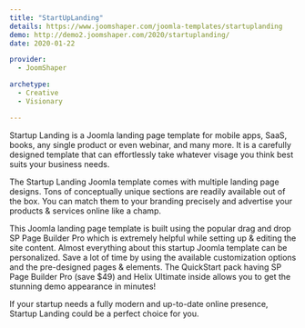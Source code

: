 ```yaml
---
title: "StartUpLanding"
details: https://www.joomshaper.com/joomla-templates/startuplanding
demo: http://demo2.joomshaper.com/2020/startuplanding/
date: 2020-01-22

provider:
  - JoomShaper

archetype:
  - Creative
  - Visionary

---
```


Startup Landing is a Joomla landing page template for mobile apps, SaaS, books, any single product or even webinar, and many more. It is a carefully designed template that can effortlessly take whatever visage you think best suits your business needs.

The Startup Landing Joomla template comes with multiple landing page designs. Tons of conceptually unique sections are readily available out of the box. You can match them to your branding precisely and advertise your products & services online like a champ.

This Joomla landing page template is built using the popular drag and drop SP Page Builder Pro which is extremely helpful while setting up & editing the site content. Almost everything about this startup Joomla template can be personalized. Save a lot of time by using the available customization options and the pre-designed pages & elements. The QuickStart pack having SP Page Builder Pro (save $49) and Helix Ultimate inside allows you to get the stunning demo appearance in minutes!

If your startup needs a fully modern and up-to-date online presence, Startup Landing could be a perfect choice for you.





